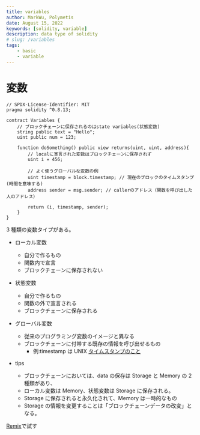```yaml
---
title: variables
author: MarkWu, Polymetis
date: August 15, 2022
keywords: [solidity, variable]
description: data type of solidity
# slug: /variables
tags:
    - basic
    - variable
---
```


# 変数

```solidity
// SPDX-License-Identifier: MIT
pragma solidity ^0.8.13;

contract Variables {
    // ブロックチェーンに保存されるのはstate variables(状態変数)
    string public text = "Hello";
    uint public num = 123;

    function doSomething() public view returns(uint, uint, address){
        // localに宣言された変数はブロックチェーンに保存されず
        uint i = 456;

        // よく使うグローバルな変数の例
        uint timestamp = block.timestamp; // 現在のブロックのタイムスタンプ(時間を意味する)
        address sender = msg.sender; // callerのアドレス（関数を呼び出した人のアドレス）

        return (i, timestamp, sender);
    }
}
```

3 種類の変数タイプがある。

-   ローカル変数
    -   自分で作るもの
    -   関数内で宣言
    -   ブロックチェーンに保存されない
-   状態変数
    -   自分で作るもの
    -   関数の外で宣言される
    -   ブロックチェーンに保存される
-   グローバル変数

    -   従来のプログラミング変数のイメージと異なる
    -   ブロックチェーンに付帯する既存の情報を呼び出せるもの
        -   例:timestamp は UNIX [タイムスタンプのこと](https://url-c.com/tc/)

-   tips
    -   ブロックチェーンにおいては、data の保存は Storage と Memory の 2 種類があり、
    -   ローカル変数は Memory、状態変数は Storage に保存される。
    -   Storage に保存されると永久化されて、Memory は一時的なもの
    -   Storage の情報を変更することは「ブロックチェーンデータの改変」となる。

[Remix](https://remix.ethereum.org/)で試す
